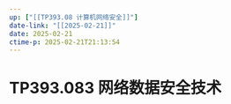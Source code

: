 ```yaml
---
up: ["[[TP393.08 计算机网络安全]]"]
date-link: "[[2025-02-21]]"
date: 2025-02-21
ctime-p: 2025-02-21T21:13:54
---
```


# TP393.083 网络数据安全技术
